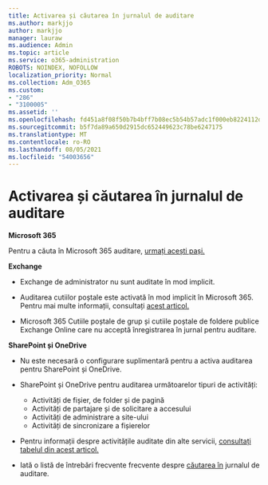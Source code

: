 ```yaml
---
title: Activarea și căutarea în jurnalul de auditare
ms.author: markjjo
author: markjjo
manager: lauraw
ms.audience: Admin
ms.topic: article
ms.service: o365-administration
ROBOTS: NOINDEX, NOFOLLOW
localization_priority: Normal
ms.collection: Adm_O365
ms.custom:
- "286"
- "3100005"
ms.assetid: ''
ms.openlocfilehash: fd451a8f08f50b7b4bff7b08ec5b54b57adc1f000eb8224112d84a4fb20e4359
ms.sourcegitcommit: b5f7da89a650d2915dc652449623c78be6247175
ms.translationtype: MT
ms.contentlocale: ro-RO
ms.lasthandoff: 08/05/2021
ms.locfileid: "54003656"
---
```

# <a name="enable-and-search-the-audit-log"></a>Activarea și căutarea în jurnalul de auditare

**Microsoft 365**

Pentru a căuta în Microsoft 365 auditare, [urmați acești pași.](https://docs.microsoft.com/microsoft-365/compliance/search-the-audit-log-in-security-and-compliance#search-the-audit-log)

**Exchange**

- Exchange de administrator nu sunt auditate în mod implicit.

- Auditarea cutiilor poștale este activată în mod implicit în Microsoft 365. Pentru mai multe informații, consultați [acest articol.](https://docs.microsoft.com/microsoft-365/compliance/enable-mailbox-auditing)

- Microsoft 365 Cutiile poștale de grup și cutiile poștale de foldere publice Exchange Online care nu acceptă înregistrarea în jurnal pentru auditare.

**SharePoint și OneDrive**

- Nu este necesară o configurare suplimentară pentru a activa auditarea pentru SharePoint și OneDrive.

- SharePoint și OneDrive pentru auditarea următoarelor tipuri de activități:

    - Activități de fișier, de folder și de pagină
    - Activități de partajare și de solicitare a accesului
    - Activități de administrare a site-ului
    - Activități de sincronizare a fișierelor

- Pentru informații despre activitățile auditate din alte servicii, [consultați tabelul din acest articol.](https://docs.microsoft.com/microsoft-365/compliance/search-the-audit-log-in-security-and-compliance#audited-activities)

- Iată o listă de întrebări frecvente frecvente despre [căutarea în](https://docs.microsoft.com/microsoft-365/compliance/search-the-audit-log-in-security-and-compliance#frequently-asked-questions) jurnalul de auditare.